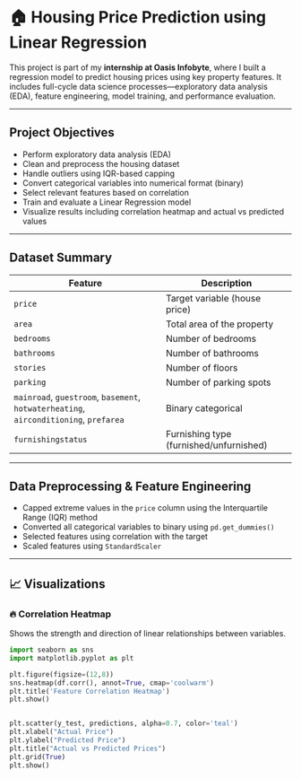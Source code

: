 
# 🏠 Housing Price Prediction using Linear Regression

This project is part of my **internship at Oasis Infobyte**, where I built a regression model to predict housing prices using key property features. It includes full-cycle data science processes—exploratory data analysis (EDA), feature engineering, model training, and performance evaluation.

---

##  Project Objectives

- Perform exploratory data analysis (EDA)
- Clean and preprocess the housing dataset
- Handle outliers using IQR-based capping
- Convert categorical variables into numerical format (binary)
- Select relevant features based on correlation
- Train and evaluate a Linear Regression model
- Visualize results including correlation heatmap and actual vs predicted values

---

##  Dataset Summary

| Feature              | Description                          |
|----------------------|--------------------------------------|
| `price`              | Target variable (house price)        |
| `area`               | Total area of the property           |
| `bedrooms`           | Number of bedrooms                   |
| `bathrooms`          | Number of bathrooms                  |
| `stories`            | Number of floors                     |
| `parking`            | Number of parking spots              |
| `mainroad`, `guestroom`, `basement`, `hotwaterheating`, `airconditioning`, `prefarea` | Binary categorical |
| `furnishingstatus`   | Furnishing type (furnished/unfurnished) |

---

## Data Preprocessing & Feature Engineering

- Capped extreme values in the `price` column using the Interquartile Range (IQR) method
- Converted all categorical variables to binary using `pd.get_dummies()`
- Selected features using correlation with the target
- Scaled features using `StandardScaler`

---

## 📈 Visualizations

### 🔥 Correlation Heatmap

Shows the strength and direction of linear relationships between variables.

```python
import seaborn as sns
import matplotlib.pyplot as plt

plt.figure(figsize=(12,8))
sns.heatmap(df.corr(), annot=True, cmap='coolwarm')
plt.title('Feature Correlation Heatmap')
plt.show()


plt.scatter(y_test, predictions, alpha=0.7, color='teal')
plt.xlabel("Actual Price")
plt.ylabel("Predicted Price")
plt.title("Actual vs Predicted Prices")
plt.grid(True)
plt.show()

